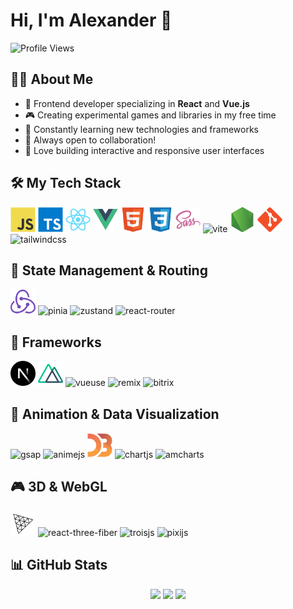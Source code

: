 # Hi, I'm Alexander 👋

![Profile Views](https://komarev.com/ghpvc/?username=ZiZIGY&color=blueviolet)

## 👨‍💻 About Me
- 🔭 Frontend developer specializing in **React** and **Vue.js**
- 🎮 Creating experimental games and libraries in my free time
- 🌱 Constantly learning new technologies and frameworks
- 💬 Always open to collaboration!
- 🚀 Love building interactive and responsive user interfaces

## 🛠️ My Tech Stack
<p align="left">
  <img src="https://raw.githubusercontent.com/devicons/devicon/master/icons/javascript/javascript-original.svg" alt="javascript" width="40" height="40"/>
  <img src="https://raw.githubusercontent.com/devicons/devicon/master/icons/typescript/typescript-original.svg" alt="typescript" width="40" height="40"/>
  <img src="https://raw.githubusercontent.com/devicons/devicon/master/icons/react/react-original.svg" alt="react" width="40" height="40"/>
  <img src="https://raw.githubusercontent.com/devicons/devicon/master/icons/vuejs/vuejs-original.svg" alt="vue" width="40" height="40"/>
  <img src="https://raw.githubusercontent.com/devicons/devicon/master/icons/html5/html5-original.svg" alt="html5" width="40" height="40"/>
  <img src="https://raw.githubusercontent.com/devicons/devicon/master/icons/css3/css3-original.svg" alt="css3" width="40" height="40"/>
  <img src="https://raw.githubusercontent.com/devicons/devicon/master/icons/sass/sass-original.svg" alt="sass" width="40" height="40"/>
  <img src="https://camo.githubusercontent.com/237e20be5fcfd8f7133f43d126fc49fb29dec7631679938bdd2ecb8cbb2a610e/68747470733a2f2f766974652e6465762f6c6f676f2e737667" alt="vite" width="40" height="40"/>
  <img src="https://raw.githubusercontent.com/devicons/devicon/master/icons/nodejs/nodejs-original.svg" alt="nodejs" width="40" height="40"/>
  <img src="https://raw.githubusercontent.com/devicons/devicon/master/icons/git/git-original.svg" alt="git" width="40" height="40"/>
  <img src="https://upload.wikimedia.org/wikipedia/commons/d/d5/Tailwind_CSS_Logo.svg" alt="tailwindcss" width="40" height="40"/>
</p>

## 🔄 State Management & Routing
<p align="left">
  <img src="https://raw.githubusercontent.com/devicons/devicon/master/icons/redux/redux-original.svg" alt="redux" width="40" height="40"/>
  <img src="https://pinia.vuejs.org/logo.svg" alt="pinia" width="40" height="40"/>
  <img src="https://zustand-demo.pmnd.rs/favicon.ico" alt="zustand" width="40" height="40"/>
  <img src="https://reactrouter.com/favicon-light.png" alt="react-router" width="40" height="40"/>
</p>

## 🚀 Frameworks
<p align="left">
  <img src="https://raw.githubusercontent.com/devicons/devicon/master/icons/nextjs/nextjs-original.svg" alt="nextjs" width="40" height="40"/>
  <img src="https://raw.githubusercontent.com/devicons/devicon/master/icons/nuxtjs/nuxtjs-original.svg" alt="nuxtjs" width="40" height="40"/>
  <img src="https://avatars.githubusercontent.com/u/77578415?s=200&v=4" alt="vueuse" width="40" height="40"/>
  <img src="https://remix.run/favicon-192.png" alt="remix" width="40" height="40"/>
  <img src="https://upload.wikimedia.org/wikipedia/ru/thumb/5/51/1c_bitrix_logo.svg/768px-1c_bitrix_logo.svg.png" alt="bitrix" width="40" height="40"/>
</p>

## 🎨 Animation & Data Visualization
<p align="left">
  <img src="https://cdn.worldvectorlogo.com/logos/gsap-greensock.svg" alt="gsap" width="40" height="40"/>
  <img src="https://raw.githubusercontent.com/juliangarnier/anime/master/assets/images/animejs-v4-logo-animation.gif" alt="animejs" width="80" height="40"/>
  <img src="https://raw.githubusercontent.com/devicons/devicon/master/icons/d3js/d3js-original.svg" alt="d3js" width="40" height="40"/>
  <img src="https://camo.githubusercontent.com/55f9876b641ac2e14f04741350bb2138aaaebb4ef51642e2109f67188c5dacd9/68747470733a2f2f7777772e63686172746a732e6f72672f6d656469612f6c6f676f2d7469746c652e737667" alt="chartjs" width="40" height="40"/>
  <img src="https://www.amcharts.com/wp-content/uploads/2017/10/amcharts_light_transparent.png" alt="amcharts" width="40" height="40"/>
</p>

## 🎮 3D & WebGL
<p align="left">
  <img src="https://raw.githubusercontent.com/devicons/devicon/master/icons/threejs/threejs-original.svg" alt="threejs" width="40" height="40"/>
  <img src="https://avatars.githubusercontent.com/u/45790596?s=200&v=4" alt="react-three-fiber" width="40" height="40"/>
  <img src="https://avatars.githubusercontent.com/u/119253150?s=200&v=4" alt="troisjs" width="40" height="40"/>
  <img src="https://camo.githubusercontent.com/42dc538f40357607223bba77d263082f53d885ee54ae3956dcaf1851bab7f9c3/68747470733a2f2f66696c65732e706978696a732e646f776e6c6f61642f6272616e64696e672f706978696a732d6c6f676f2d7472616e73706172656e742d6461726b2e7376673f763d31" alt="pixijs" width="40" height="40"/>
</p>

## 📊 GitHub Stats

<div align="center">
  <img src="https://github-profile-summary-cards.vercel.app/api/cards/profile-details?username=ZiZIGY&theme=github_dark" />
  <img src="https://github-profile-summary-cards.vercel.app/api/cards/repos-per-language?username=ZiZIGY&theme=github_dark" />
  <img src="https://github-profile-summary-cards.vercel.app/api/cards/most-commit-language?username=ZiZIGY&theme=github_dark" />
</div
